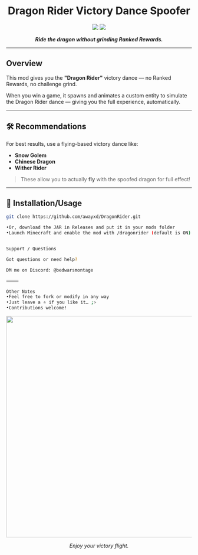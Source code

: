  <h1 align="center">
  Dragon Rider Victory Dance Spoofer
</h1>

<p align="center">
  <img src="https://img.shields.io/github/stars/awayxd/DragonRider?color=6f42c1&style=flat-square">
  <img src="https://img.shields.io/badge/minecraft-mod-purple?style=flat-square&logo=minecraft&color=6f42c1">
</p>

<p align="center">
  <b><i>Ride the dragon without grinding Ranked Rewards.</i></b>
</p>

---

##  Overview

This mod gives you the <b>"Dragon Rider"</b> victory dance — no Ranked Rewards, no challenge grind.

When you win a game, it spawns and animates a custom entity to simulate the Dragon Rider dance — giving you the full experience, automatically. 

---

## 🛠️ Recommendations

For best results, use a flying-based victory dance like:

- **Snow Golem**
- **Chinese Dragon**
- **Wither Rider**

> These allow you to actually **fly** with the spoofed dragon for full effect!

---

## 📂 Installation/Usage

```sh
git clone https://github.com/awayxd/DragonRider.git

•Or, download the JAR in Releases and put it in your mods folder
•Launch Minecraft and enable the mod with /dragonrider (default is ON)


Support / Questions

Got questions or need help?

DM me on Discord: @bedwarsmontage

⸻

Other Notes
•Feel free to fork or modify in any way
•Just leave a ⭐ if you like it… ;>
•Contributions welcome!
```

<p align="center">
  <img src="https://i.makeagif.com/media/4-30-2015/blTGfn.gif" width="600px">
</p>
<p align="center">
  <i>Enjoy your victory flight.</i> 
</p>

